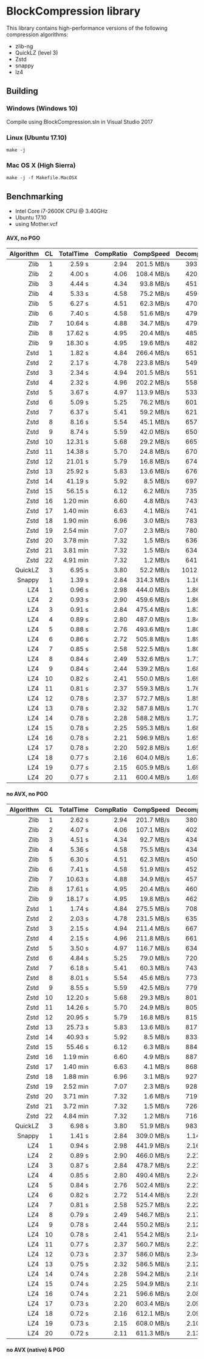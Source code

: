 # BlockCompression library

This library contains high-performance versions of the following compression algorithms:

* zlib-ng
* QuickLZ (level 3)
* Zstd
* snappy
* lz4

## Building

### Windows (Windows 10)

Compile using BlockCompression.sln in Visual Studio 2017

### Linux (Ubuntu 17.10)

```
make -j
```

### Mac OS X (High Sierra)

```
make -j -f Makefile.MacOSX
```

## Benchmarking

* Intel Core i7-2600K CPU @ 3.40GHz
* Ubuntu 17.10
* using Mother.vcf

#### AVX, no PGO

Algorithm | CL | TotalTime | CompRatio |  CompSpeed | DecompSpeed | Speed% | Ratio% | SpRank | CrRank |
---------:|---:|----------:|----------:|-----------:|------------:|-------:|-------:|-------:|-------:|
Zlib      |  1 |    2.59 s |      2.94 | 201.5 MB/s |  393.2 MB/s |  1.000 |  1.000 |     26 |     33 |
Zlib      |  2 |    4.00 s |      4.06 | 108.4 MB/s |  420.4 MB/s |  0.647 |  1.379 |     28 |     30 |
Zlib      |  3 |    4.44 s |      4.34 |  93.8 MB/s |  451.1 MB/s |  0.583 |  1.473 |     29 |     29 |
Zlib      |  4 |    5.33 s |      4.58 |  75.2 MB/s |  459.2 MB/s |  0.485 |  1.554 |     31 |     27 |
Zlib      |  5 |    6.27 s |      4.51 |  62.3 MB/s |  470.6 MB/s |  0.413 |  1.532 |     32 |     28 |
Zlib      |  6 |    7.40 s |      4.58 |  51.6 MB/s |  479.6 MB/s |  0.350 |  1.555 |     35 |     26 |
Zlib      |  7 |   10.64 s |      4.88 |  34.7 MB/s |  479.5 MB/s |  0.243 |  1.656 |     38 |     23 |
Zlib      |  8 |   17.62 s |      4.95 |  20.4 MB/s |  485.8 MB/s |  0.147 |  1.681 |     41 |     21 |
Zlib      |  9 |   18.30 s |      4.95 |  19.6 MB/s |  482.5 MB/s |  0.141 |  1.681 |     42 |     20 |
Zstd      |  1 |    1.82 s |      4.84 | 266.4 MB/s |  651.9 MB/s |  1.420 |  1.644 |     22 |     24 |
Zstd      |  2 |    2.17 s |      4.78 | 223.8 MB/s |  549.5 MB/s |  1.194 |  1.624 |     23 |     25 |
Zstd      |  3 |    2.34 s |      4.94 | 201.5 MB/s |  551.5 MB/s |  1.108 |  1.676 |     25 |     22 |
Zstd      |  4 |    2.32 s |      4.96 | 202.2 MB/s |  558.1 MB/s |  1.114 |  1.684 |     24 |     19 |
Zstd      |  5 |    3.67 s |      4.97 | 113.9 MB/s |  533.3 MB/s |  0.704 |  1.688 |     27 |     18 |
Zstd      |  6 |    5.09 s |      5.25 |  76.2 MB/s |  601.6 MB/s |  0.508 |  1.783 |     30 |     17 |
Zstd      |  7 |    6.37 s |      5.41 |  59.2 MB/s |  621.3 MB/s |  0.406 |  1.838 |     33 |     16 |
Zstd      |  8 |    8.16 s |      5.54 |  45.1 MB/s |  657.6 MB/s |  0.317 |  1.882 |     36 |     15 |
Zstd      |  9 |    8.74 s |      5.59 |  42.0 MB/s |  650.7 MB/s |  0.296 |  1.897 |     37 |     14 |
Zstd      | 10 |   12.31 s |      5.68 |  29.2 MB/s |  665.4 MB/s |  0.210 |  1.930 |     39 |     13 |
Zstd      | 11 |   14.38 s |      5.70 |  24.8 MB/s |  670.8 MB/s |  0.180 |  1.937 |     40 |     12 |
Zstd      | 12 |   21.01 s |      5.79 |  16.8 MB/s |  674.0 MB/s |  0.123 |  1.966 |     43 |     11 |
Zstd      | 13 |   25.92 s |      5.83 |  13.6 MB/s |  676.5 MB/s |  0.100 |  1.981 |     44 |     10 |
Zstd      | 14 |   41.19 s |      5.92 |   8.5 MB/s |  697.8 MB/s |  0.063 |  2.010 |     45 |      9 |
Zstd      | 15 |   56.15 s |      6.12 |   6.2 MB/s |  735.2 MB/s |  0.046 |  2.077 |     46 |      8 |
Zstd      | 16 |  1.20 min |      6.60 |   4.8 MB/s |  743.3 MB/s |  0.036 |  2.242 |     47 |      7 |
Zstd      | 17 |  1.40 min |      6.63 |   4.1 MB/s |  741.2 MB/s |  0.031 |  2.251 |     48 |      6 |
Zstd      | 18 |  1.90 min |      6.96 |   3.0 MB/s |  783.8 MB/s |  0.023 |  2.365 |     49 |      5 |
Zstd      | 19 |  2.54 min |      7.07 |   2.3 MB/s |  780.0 MB/s |  0.017 |  2.402 |     50 |      4 |
Zstd      | 20 |  3.78 min |      7.32 |   1.5 MB/s |  636.7 MB/s |  0.011 |  2.486 |     51 |      3 |
Zstd      | 21 |  3.81 min |      7.32 |   1.5 MB/s |  634.8 MB/s |  0.011 |  2.486 |     52 |      2 |
Zstd      | 22 |  4.91 min |      7.32 |   1.2 MB/s |  641.4 MB/s |  0.009 |  2.486 |     53 |      1 |
QuickLZ   |  3 |    6.95 s |      3.80 |  52.2 MB/s | 1012.4 MB/s |  0.372 |  1.289 |     34 |     31 |
Snappy    |  1 |    1.39 s |      2.84 | 314.3 MB/s |  1.160 GB/s |  1.866 |  0.966 |     21 |     35 |
LZ4       |  1 |    0.96 s |      2.98 | 444.0 MB/s |  1.861 GB/s |  2.703 |  1.010 |     20 |     32 |
LZ4       |  2 |    0.93 s |      2.90 | 459.6 MB/s |  1.860 GB/s |  2.779 |  0.986 |     19 |     34 |
LZ4       |  3 |    0.91 s |      2.84 | 475.4 MB/s |  1.836 GB/s |  2.848 |  0.964 |     18 |     36 |
LZ4       |  4 |    0.89 s |      2.80 | 487.0 MB/s |  1.849 GB/s |  2.908 |  0.952 |     17 |     37 |
LZ4       |  5 |    0.88 s |      2.76 | 493.6 MB/s |  1.802 GB/s |  2.923 |  0.939 |     16 |     38 |
LZ4       |  6 |    0.86 s |      2.72 | 505.8 MB/s |  1.898 GB/s |  3.013 |  0.923 |     15 |     39 |
LZ4       |  7 |    0.85 s |      2.58 | 522.5 MB/s |  1.802 GB/s |  3.057 |  0.877 |     14 |     40 |
LZ4       |  8 |    0.84 s |      2.49 | 532.6 MB/s |  1.710 GB/s |  3.065 |  0.845 |     13 |     41 |
LZ4       |  9 |    0.84 s |      2.44 | 539.2 MB/s |  1.682 GB/s |  3.083 |  0.830 |     12 |     42 |
LZ4       | 10 |    0.82 s |      2.41 | 550.0 MB/s |  1.699 GB/s |  3.137 |  0.819 |     11 |     43 |
LZ4       | 11 |    0.81 s |      2.37 | 559.3 MB/s |  1.768 GB/s |  3.207 |  0.806 |     10 |     44 |
LZ4       | 12 |    0.78 s |      2.37 | 572.7 MB/s |  1.851 GB/s |  3.301 |  0.804 |      8 |     45 |
LZ4       | 13 |    0.78 s |      2.32 | 587.8 MB/s |  1.706 GB/s |  3.301 |  0.787 |      7 |     46 |
LZ4       | 14 |    0.78 s |      2.28 | 588.2 MB/s |  1.722 GB/s |  3.311 |  0.774 |      6 |     47 |
LZ4       | 15 |    0.78 s |      2.25 | 595.3 MB/s |  1.686 GB/s |  3.323 |  0.763 |      4 |     48 |
LZ4       | 16 |    0.78 s |      2.21 | 596.9 MB/s |  1.658 GB/s |  3.315 |  0.750 |      5 |     49 |
LZ4       | 17 |    0.78 s |      2.20 | 592.8 MB/s |  1.655 GB/s |  3.296 |  0.746 |      9 |     50 |
LZ4       | 18 |    0.77 s |      2.16 | 604.0 MB/s |  1.679 GB/s |  3.355 |  0.732 |      2 |     51 |
LZ4       | 19 |    0.77 s |      2.15 | 605.9 MB/s |  1.691 GB/s |  3.369 |  0.730 |      1 |     52 |
LZ4       | 20 |    0.77 s |      2.11 | 600.4 MB/s |  1.698 GB/s |  3.349 |  0.716 |      3 |     53 |

#### no AVX, no PGO

Algorithm | CL | TotalTime | CompRatio |  CompSpeed | DecompSpeed | Speed% | Ratio% | SpRank | CrRank |
---------:|---:|----------:|----------:|-----------:|------------:|-------:|-------:|-------:|-------:|
Zlib      |  1 |    2.62 s |      2.94 | 201.7 MB/s |  380.0 MB/s |  1.000 |  1.000 |     26 |     33 |
Zlib      |  2 |    4.07 s |      4.06 | 107.1 MB/s |  402.3 MB/s |  0.642 |  1.379 |     28 |     30 |
Zlib      |  3 |    4.51 s |      4.34 |  92.7 MB/s |  434.0 MB/s |  0.580 |  1.473 |     29 |     29 |
Zlib      |  4 |    5.36 s |      4.58 |  75.5 MB/s |  434.5 MB/s |  0.488 |  1.554 |     31 |     27 |
Zlib      |  5 |    6.30 s |      4.51 |  62.3 MB/s |  450.4 MB/s |  0.415 |  1.532 |     33 |     28 |
Zlib      |  6 |    7.41 s |      4.58 |  51.9 MB/s |  452.2 MB/s |  0.353 |  1.555 |     35 |     26 |
Zlib      |  7 |   10.63 s |      4.88 |  34.9 MB/s |  457.9 MB/s |  0.246 |  1.656 |     38 |     23 |
Zlib      |  8 |   17.61 s |      4.95 |  20.4 MB/s |  460.3 MB/s |  0.149 |  1.681 |     41 |     21 |
Zlib      |  9 |   18.17 s |      4.95 |  19.8 MB/s |  462.1 MB/s |  0.144 |  1.681 |     42 |     20 |
Zstd      |  1 |    1.74 s |      4.84 | 275.5 MB/s |  708.4 MB/s |  1.505 |  1.644 |     22 |     24 |
Zstd      |  2 |    2.03 s |      4.78 | 231.5 MB/s |  635.6 MB/s |  1.288 |  1.624 |     23 |     25 |
Zstd      |  3 |    2.15 s |      4.94 | 211.4 MB/s |  667.6 MB/s |  1.219 |  1.676 |     24 |     22 |
Zstd      |  4 |    2.15 s |      4.96 | 211.8 MB/s |  661.0 MB/s |  1.218 |  1.684 |     25 |     19 |
Zstd      |  5 |    3.50 s |      4.97 | 116.7 MB/s |  634.8 MB/s |  0.748 |  1.688 |     27 |     18 |
Zstd      |  6 |    4.84 s |      5.25 |  79.0 MB/s |  720.7 MB/s |  0.541 |  1.783 |     30 |     17 |
Zstd      |  7 |    6.18 s |      5.41 |  60.3 MB/s |  743.6 MB/s |  0.423 |  1.838 |     32 |     16 |
Zstd      |  8 |    8.01 s |      5.54 |  45.6 MB/s |  773.2 MB/s |  0.327 |  1.882 |     36 |     15 |
Zstd      |  9 |    8.55 s |      5.59 |  42.5 MB/s |  779.8 MB/s |  0.306 |  1.897 |     37 |     14 |
Zstd      | 10 |   12.20 s |      5.68 |  29.3 MB/s |  801.3 MB/s |  0.214 |  1.930 |     39 |     13 |
Zstd      | 11 |   14.26 s |      5.70 |  24.9 MB/s |  805.0 MB/s |  0.184 |  1.937 |     40 |     12 |
Zstd      | 12 |   20.95 s |      5.79 |  16.8 MB/s |  815.1 MB/s |  0.125 |  1.966 |     43 |     11 |
Zstd      | 13 |   25.73 s |      5.83 |  13.6 MB/s |  817.1 MB/s |  0.102 |  1.981 |     44 |     10 |
Zstd      | 14 |   40.93 s |      5.92 |   8.5 MB/s |  833.6 MB/s |  0.064 |  2.010 |     45 |      9 |
Zstd      | 15 |   55.46 s |      6.12 |   6.3 MB/s |  884.8 MB/s |  0.047 |  2.077 |     46 |      8 |
Zstd      | 16 |  1.19 min |      6.60 |   4.9 MB/s |  887.9 MB/s |  0.037 |  2.242 |     47 |      7 |
Zstd      | 17 |  1.40 min |      6.63 |   4.1 MB/s |  868.6 MB/s |  0.031 |  2.251 |     48 |      6 |
Zstd      | 18 |  1.88 min |      6.96 |   3.1 MB/s |  927.7 MB/s |  0.023 |  2.365 |     49 |      5 |
Zstd      | 19 |  2.52 min |      7.07 |   2.3 MB/s |  928.5 MB/s |  0.017 |  2.402 |     50 |      4 |
Zstd      | 20 |  3.71 min |      7.32 |   1.6 MB/s |  719.7 MB/s |  0.012 |  2.486 |     51 |      3 |
Zstd      | 21 |  3.72 min |      7.32 |   1.5 MB/s |  726.2 MB/s |  0.012 |  2.486 |     52 |      2 |
Zstd      | 22 |  4.84 min |      7.32 |   1.2 MB/s |  716.3 MB/s |  0.009 |  2.486 |     53 |      1 |
QuickLZ   |  3 |    6.98 s |      3.80 |  51.9 MB/s |  983.1 MB/s |  0.375 |  1.289 |     34 |     31 |
Snappy    |  1 |    1.41 s |      2.84 | 309.0 MB/s |  1.148 GB/s |  1.857 |  0.966 |     21 |     35 |
LZ4       |  1 |    0.94 s |      2.98 | 441.9 MB/s |  2.169 GB/s |  2.798 |  1.010 |     20 |     32 |
LZ4       |  2 |    0.89 s |      2.90 | 466.0 MB/s |  2.218 GB/s |  2.935 |  0.986 |     19 |     34 |
LZ4       |  3 |    0.87 s |      2.84 | 478.7 MB/s |  2.218 GB/s |  3.001 |  0.964 |     18 |     36 |
LZ4       |  4 |    0.85 s |      2.80 | 490.4 MB/s |  2.249 GB/s |  3.069 |  0.952 |     17 |     37 |
LZ4       |  5 |    0.84 s |      2.76 | 502.4 MB/s |  2.214 GB/s |  3.122 |  0.939 |     16 |     38 |
LZ4       |  6 |    0.82 s |      2.72 | 514.4 MB/s |  2.288 GB/s |  3.201 |  0.923 |     15 |     39 |
LZ4       |  7 |    0.81 s |      2.58 | 525.7 MB/s |  2.226 GB/s |  3.243 |  0.877 |     14 |     40 |
LZ4       |  8 |    0.79 s |      2.49 | 546.7 MB/s |  2.172 GB/s |  3.331 |  0.845 |     13 |     41 |
LZ4       |  9 |    0.78 s |      2.44 | 550.2 MB/s |  2.127 GB/s |  3.334 |  0.830 |     12 |     42 |
LZ4       | 10 |    0.78 s |      2.41 | 554.2 MB/s |  2.146 GB/s |  3.359 |  0.819 |     11 |     43 |
LZ4       | 11 |    0.77 s |      2.37 | 560.7 MB/s |  2.213 GB/s |  3.412 |  0.806 |     10 |     44 |
LZ4       | 12 |    0.73 s |      2.37 | 586.0 MB/s |  2.340 GB/s |  3.574 |  0.804 |      5 |     45 |
LZ4       | 13 |    0.75 s |      2.32 | 586.5 MB/s |  2.129 GB/s |  3.508 |  0.787 |      9 |     46 |
LZ4       | 14 |    0.74 s |      2.28 | 594.2 MB/s |  2.168 GB/s |  3.558 |  0.774 |      6 |     47 |
LZ4       | 15 |    0.74 s |      2.25 | 594.9 MB/s |  2.109 GB/s |  3.540 |  0.763 |      7 |     48 |
LZ4       | 16 |    0.74 s |      2.21 | 596.6 MB/s |  2.082 GB/s |  3.538 |  0.750 |      8 |     49 |
LZ4       | 17 |    0.73 s |      2.20 | 603.4 MB/s |  2.097 GB/s |  3.575 |  0.746 |      4 |     50 |
LZ4       | 18 |    0.72 s |      2.16 | 612.1 MB/s |  2.093 GB/s |  3.614 |  0.732 |      2 |     51 |
LZ4       | 19 |    0.73 s |      2.15 | 608.0 MB/s |  2.106 GB/s |  3.600 |  0.730 |      3 |     52 |
LZ4       | 20 |    0.72 s |      2.11 | 611.3 MB/s |  2.137 GB/s |  3.627 |  0.716 |      1 |     53 |

#### no AVX (native) & PGO
